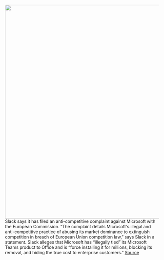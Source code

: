 <img src='https://cdn.vox-cdn.com/thumbor/BeNxapmWw_5uQCLNCJTMYnbHtAs=/0x0:2040x1360/1200x800/filters:focal(857x517:1183x843)/cdn.vox-cdn.com/uploads/chorus_image/image/67091078/acastro_190412_1777_slack_0001.0.jpg' width='700px' /><br/>
Slack says it has filed an anti-competitive complaint against Microsoft with the European Commission. “The complaint details Microsoft's illegal and anti-competitive practice of abusing its market dominance to extinguish competition in breach of European Union competition law,” says Slack in a statement. Slack alleges that Microsoft has “illegally tied” its Microsoft Teams product to Office and is “force installing it for millions, blocking its removal, and hiding the true cost to enterprise customers.”
<a href='https://www.theverge.com/2020/7/22/21333989/slack-microsoft-eu-competition-complaint-teams-office'> Source <a/>